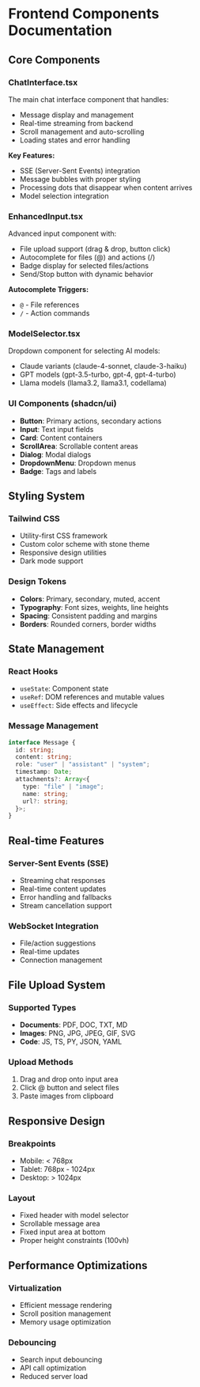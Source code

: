 # Frontend Components Documentation

## Core Components

### ChatInterface.tsx
The main chat interface component that handles:
- Message display and management
- Real-time streaming from backend
- Scroll management and auto-scrolling
- Loading states and error handling

**Key Features:**
- SSE (Server-Sent Events) integration
- Message bubbles with proper styling
- Processing dots that disappear when content arrives
- Model selection integration

### EnhancedInput.tsx
Advanced input component with:
- File upload support (drag & drop, button click)
- Autocomplete for files (@) and actions (/)
- Badge display for selected files/actions
- Send/Stop button with dynamic behavior

**Autocomplete Triggers:**
- `@` - File references
- `/` - Action commands

### ModelSelector.tsx
Dropdown component for selecting AI models:
- Claude variants (claude-4-sonnet, claude-3-haiku)
- GPT models (gpt-3.5-turbo, gpt-4, gpt-4-turbo)
- Llama models (llama3.2, llama3.1, codellama)

### UI Components (shadcn/ui)
- **Button**: Primary actions, secondary actions
- **Input**: Text input fields
- **Card**: Content containers
- **ScrollArea**: Scrollable content areas
- **Dialog**: Modal dialogs
- **DropdownMenu**: Dropdown menus
- **Badge**: Tags and labels

## Styling System

### Tailwind CSS
- Utility-first CSS framework
- Custom color scheme with stone theme
- Responsive design utilities
- Dark mode support

### Design Tokens
- **Colors**: Primary, secondary, muted, accent
- **Typography**: Font sizes, weights, line heights
- **Spacing**: Consistent padding and margins
- **Borders**: Rounded corners, border widths

## State Management

### React Hooks
- `useState`: Component state
- `useRef`: DOM references and mutable values
- `useEffect`: Side effects and lifecycle

### Message Management
```typescript
interface Message {
  id: string;
  content: string;
  role: "user" | "assistant" | "system";
  timestamp: Date;
  attachments?: Array<{
    type: "file" | "image";
    name: string;
    url?: string;
  }>;
}
```

## Real-time Features

### Server-Sent Events (SSE)
- Streaming chat responses
- Real-time content updates
- Error handling and fallbacks
- Stream cancellation support

### WebSocket Integration
- File/action suggestions
- Real-time updates
- Connection management

## File Upload System

### Supported Types
- **Documents**: PDF, DOC, TXT, MD
- **Images**: PNG, JPG, JPEG, GIF, SVG
- **Code**: JS, TS, PY, JSON, YAML

### Upload Methods
1. Drag and drop onto input area
2. Click @ button and select files
3. Paste images from clipboard

## Responsive Design

### Breakpoints
- Mobile: < 768px
- Tablet: 768px - 1024px
- Desktop: > 1024px

### Layout
- Fixed header with model selector
- Scrollable message area
- Fixed input area at bottom
- Proper height constraints (100vh)

## Performance Optimizations

### Virtualization
- Efficient message rendering
- Scroll position management
- Memory usage optimization

### Debouncing
- Search input debouncing
- API call optimization
- Reduced server load 